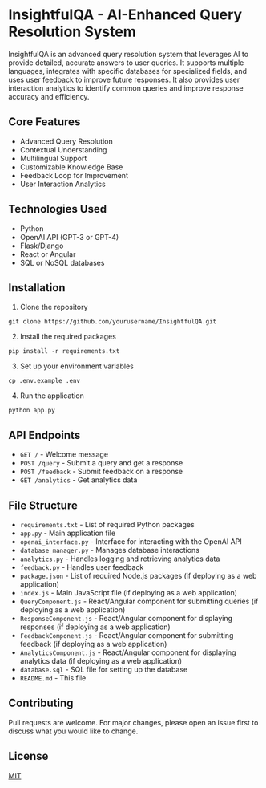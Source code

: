 # InsightfulQA - AI-Enhanced Query Resolution System

InsightfulQA is an advanced query resolution system that leverages AI to provide detailed, accurate answers to user queries. It supports multiple languages, integrates with specific databases for specialized fields, and uses user feedback to improve future responses. It also provides user interaction analytics to identify common queries and improve response accuracy and efficiency.

## Core Features

- Advanced Query Resolution
- Contextual Understanding
- Multilingual Support
- Customizable Knowledge Base
- Feedback Loop for Improvement
- User Interaction Analytics

## Technologies Used

- Python
- OpenAI API (GPT-3 or GPT-4)
- Flask/Django
- React or Angular
- SQL or NoSQL databases

## Installation

1. Clone the repository
```
git clone https://github.com/yourusername/InsightfulQA.git
```
2. Install the required packages
```
pip install -r requirements.txt
```
3. Set up your environment variables
```
cp .env.example .env
```
4. Run the application
```
python app.py
```

## API Endpoints

- `GET /` - Welcome message
- `POST /query` - Submit a query and get a response
- `POST /feedback` - Submit feedback on a response
- `GET /analytics` - Get analytics data

## File Structure

- `requirements.txt` - List of required Python packages
- `app.py` - Main application file
- `openai_interface.py` - Interface for interacting with the OpenAI API
- `database_manager.py` - Manages database interactions
- `analytics.py` - Handles logging and retrieving analytics data
- `feedback.py` - Handles user feedback
- `package.json` - List of required Node.js packages (if deploying as a web application)
- `index.js` - Main JavaScript file (if deploying as a web application)
- `QueryComponent.js` - React/Angular component for submitting queries (if deploying as a web application)
- `ResponseComponent.js` - React/Angular component for displaying responses (if deploying as a web application)
- `FeedbackComponent.js` - React/Angular component for submitting feedback (if deploying as a web application)
- `AnalyticsComponent.js` - React/Angular component for displaying analytics data (if deploying as a web application)
- `database.sql` - SQL file for setting up the database
- `README.md` - This file

## Contributing

Pull requests are welcome. For major changes, please open an issue first to discuss what you would like to change.

## License

[MIT](https://choosealicense.com/licenses/mit/)
